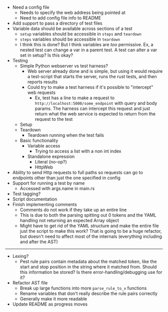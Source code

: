 - Need a config file
    - Needs to specify the web address being pointed at
    - Need to add config file info to README
- Add support to pass a directory of test files
- Variable data should be available across sections of a test
    - `setup` variables should be accessible in `steps` and `teardown`
    - `steps` variables should be accessible in `teardown`
    - I think this is done? But I think variables are _too_ permissive. Ex, a nested test can change
      a var in a parent test. A test can alter a var set in setup? Is this okay?
- Testing
  - Simple Python webserver vs test harness?
    - Web server already done and is simple, but using it would require a test-script that starts the
      server, runs the rust tests, and then reports results
    - Could try to make a test harness if it's possible to "intercept" web requests
      - Ex, test has a line to make a request to `http://localhost:5000/some_endpoint` with query and body
        params. The harness can intercept this request and just return what the web service is expected
        to return from the request to the test
  - Setup
  - Teardown
    - Teardown running when the test fails
  - Basic functionality
    - Variable access
      - Trying to access a list with a non int index
    - Standalone expression
      - Literal (no-op?)
      - HttpWeb
- Ability to send Http requests to full paths so requests can go to endpoints
  other than just the one specified in config
- Support for running a test by name
  - Accessed with args.name in main.rs
- Test tagging?
- Script documentation
- Finish implementing comments
  - Comments do not work if they take up an entire line
  - This is due to both the parsing spitting out 0 tokens and the
    YAML handling not returning an expected Array object
  - Might have to get rid of the YAML structure and make the entire file just
    the script to make this work? That is going to be a huge refactor,
    but doesn't need to affect most of the internals (everything including
    and after the AST)

----

- Lexing?
  - Pest rule pairs contain metadata about the matched token, like the
    start and stop position in the string where it matched from. Should
    this information be stored? Is there error-handling/debugging use for it?
- Refactor AST file
  - Break up large functions into more `parse_rule_to_x` functions
  - Rename variables that don't really describe the rule pairs correctly
  - Generally make it more readable
- Update README as progress moves
